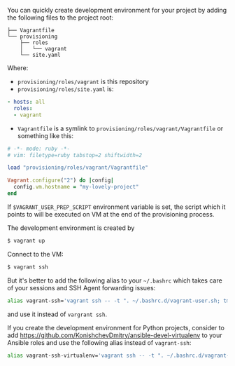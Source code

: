 You can quickly create development environment for your project by adding the
following files to the project root:
```
├── Vagrantfile
└── provisioning
    ├── roles
    │   └── vagrant
    └── site.yaml
```

Where:
* ``provisioning/roles/vagrant`` is this repository
* ``provisioning/roles/site.yaml`` is:
```yaml
- hosts: all
  roles:
  - vagrant
```
* ``Vagrantfile`` is a symlink to ``provisioning/roles/vagrant/Vagrantfile`` or
  something like this:
```ruby
# -*- mode: ruby -*-
# vim: filetype=ruby tabstop=2 shiftwidth=2

load "provisioning/roles/vagrant/Vagrantfile"

Vagrant.configure("2") do |config|
  config.vm.hostname = "my-lovely-project"
end
```

If ``$VAGRANT_USER_PREP_SCRIPT`` environment variable is set, the script which
it points to will be executed on VM at the end of the provisioning process.

The development environment is created by 
```sh
$ vagrant up
```

Connect to the VM:
```sh
$ vagrant ssh
```

But it's better to add the following alias to your ``~/.bashrc`` which takes care of your sessions and SSH Agent forwarding issues:
```sh
alias vagrant-ssh='vagrant ssh -- -t ". ~/.bashrc.d/vagrant-user.sh; tmux has-session 2>/dev/null || { unset SSH_AUTH_SOCK && tmux new-session -d; } && exec tmux attach-session"'

```
and use it instead of ``vargrant ssh``.

If you create the development environment for Python projects, consider to add https://github.com/KonishchevDmitry/ansible-devel-virtualenv to your Ansible roles and use the following alias instead of ``vagrant-ssh``:
```sh
alias vagrant-ssh-virtualenv='vagrant ssh -- -t ". ~/.bashrc.d/vagrant-user.sh; tmux has-session 2>/dev/null || { unset SSH_AUTH_SOCK && tmux new-session -d && tmux send-keys \"workon vagrant\" Enter; } && exec tmux attach-session"'
```

